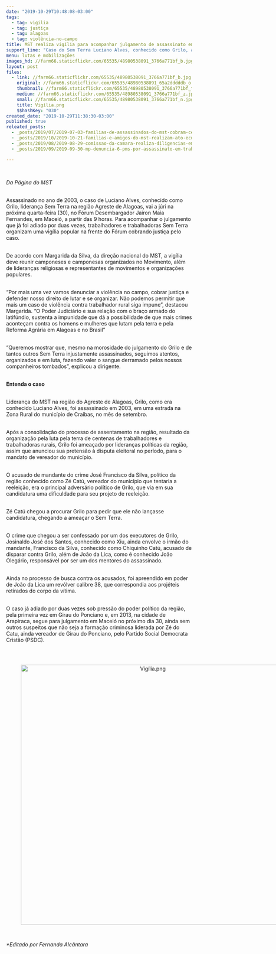 ```yaml
---
date: "2019-10-29T10:48:08-03:00"
tags:
  - tag: vigilia
  - tag: justiça
  - tag: alagoas
  - tag: violência-no-campo
title: MST realiza vigília para acompanhar julgamento de assassinato em Maceió
support_line: "Caso do Sem Terra Luciano Alves, conhecido como Grilo, assassinado em 2003, vai a júri na próxima quarta-feira (30)"
menu: lutas e mobilizações
images_hd: //farm66.staticflickr.com/65535/48980538091_3766a771bf_b.jpg
layout: post
files:
  - link: //farm66.staticflickr.com/65535/48980538091_3766a771bf_b.jpg
    original: //farm66.staticflickr.com/65535/48980538091_65a2dddddb_o.png
    thumbnail: //farm66.staticflickr.com/65535/48980538091_3766a771bf_t.jpg
    medium: //farm66.staticflickr.com/65535/48980538091_3766a771bf_z.jpg
    small: //farm66.staticflickr.com/65535/48980538091_3766a771bf_n.jpg
    title: Vigília.png
    $$hashKey: "030"
created_date: "2019-10-29T11:38:30-03:00"
published: true
releated_posts:
  - _posts/2019/07/2019-07-03-familias-de-assassinados-do-mst-cobram-celeridade-do-ministerio-publico.md
  - _posts/2019/10/2019-10-21-familias-e-amigos-do-mst-realizam-ato-ecumenico-em-memoria-ao-companheiro-keno-no-parana.md
  - _posts/2019/08/2019-08-29-comissao-da-camara-realiza-diligencias-em-areas-de-conflitos-de-terras-na-paraiba.md
  - _posts/2019/09/2019-09-30-mp-denuncia-6-pms-por-assassinato-em-trabalhadores-rurais-em-quedas-do-iguacu-pr.md

---
```

<p>&nbsp;</p>

<p><em>Da P&aacute;gina do MST</em><br />
&nbsp;</p>

<p>Assassinado no ano de 2003, o caso de Luciano Alves, conhecido como Grilo, lideran&ccedil;a Sem Terra na regi&atilde;o Agreste de Alagoas, vai a j&uacute;ri na pr&oacute;xima quarta-feira (30), no F&oacute;rum Desembargador Jairon Maia Fernandes, em Macei&oacute;, a partir das 9 horas. Para acompanhar o julgamento que j&aacute; foi adiado por duas vezes, trabalhadores e trabalhadoras Sem Terra organizam uma vig&iacute;lia popular na frente do F&oacute;rum cobrando justi&ccedil;a pelo caso.<br />
&nbsp;</p>

<p>De acordo com Margarida da Silva, da dire&ccedil;&atilde;o nacional do MST, a vig&iacute;lia deve reunir camponeses e camponesas organizados no Movimento, al&eacute;m de lideran&ccedil;as religiosas e representantes de movimentos e organiza&ccedil;&otilde;es populares.<br />
&nbsp;</p>

<p>&ldquo;Por mais uma vez vamos denunciar a viol&ecirc;ncia no campo, cobrar justi&ccedil;a e defender nosso direito de lutar e se organizar. N&atilde;o podemos permitir que mais um caso de viol&ecirc;ncia contra trabalhador rural siga impune&rdquo;, destacou Margarida. &ldquo;O Poder Judici&aacute;rio e sua rela&ccedil;&atilde;o com o bra&ccedil;o armado do latif&uacute;ndio, sustenta a impunidade que d&aacute; a possibilidade de que mais crimes aconte&ccedil;am contra os homens e mulheres que lutam pela terra e pela Reforma Agr&aacute;ria em Alagoas e no Brasil&rdquo;<br />
&nbsp;</p>

<p>&ldquo;Queremos mostrar que, mesmo na morosidade do julgamento do Grilo e de tantos outros Sem Terra injustamente assassinados, seguimos atentos, organizados e em luta, fazendo valer o sangue derramado pelos nossos companheiros tombados&rdquo;, explicou a dirigente.</p>

<p><br />
<strong>Entenda o caso</strong><br />
&nbsp;</p>

<p>Lideran&ccedil;a do MST na regi&atilde;o do Agreste de Alagoas, Grilo, como era conhecido Luciano Alves, foi assassinado em 2003, em uma estrada na Zona Rural do munic&iacute;pio de Cra&iacute;bas, no m&ecirc;s de setembro.<br />
&nbsp;</p>

<p>Ap&oacute;s a consolida&ccedil;&atilde;o do processo de assentamento na regi&atilde;o, resultado da organiza&ccedil;&atilde;o pela luta pela terra de centenas de trabalhadores e trabalhadoras rurais, Grilo foi amea&ccedil;ado por lideran&ccedil;as pol&iacute;ticas da regi&atilde;o, assim que anunciou sua pretens&atilde;o &agrave; disputa eleitoral no per&iacute;odo, para o mandato de vereador do munic&iacute;pio.<br />
&nbsp;</p>

<p>O acusado de mandante do crime Jos&eacute; Francisco da Silva, pol&iacute;tico da regi&atilde;o conhecido como Z&eacute; Cat&uacute;, vereador do munic&iacute;pio que tentaria a reelei&ccedil;&atilde;o, era o principal advers&aacute;rio pol&iacute;tico de Grilo, que via em sua candidatura uma dificuldade para seu projeto de reelei&ccedil;&atilde;o.<br />
&nbsp;</p>

<p>Z&eacute; Cat&uacute; chegou a procurar Grilo para pedir que ele n&atilde;o lan&ccedil;asse candidatura, chegando a amea&ccedil;ar o Sem Terra.<br />
&nbsp;</p>

<p>O crime que chegou a ser confessado por um dos executores de Grilo, Josinaldo Jos&eacute; dos Santos, conhecido como Xiu, ainda envolve o irm&atilde;o do mandante, Francisco da Silva, conhecido como Chiquinho Cat&uacute;, acusado de disparar contra Grilo, al&eacute;m de Jo&atilde;o da Lica, como &eacute; conhecido Jo&atilde;o Oleg&aacute;rio, respons&aacute;vel por ser um dos mentores do assassinado.<br />
&nbsp;</p>

<p>Ainda no processo de busca contra os acusados, foi apreendido em poder de Jo&atilde;o da Lica um rev&oacute;lver calibre 38, que correspondia aos proj&eacute;teis retirados do corpo da v&iacute;tima.<br />
&nbsp;</p>

<p>O caso j&aacute; adiado por duas vezes sob press&atilde;o do poder pol&iacute;tico da regi&atilde;o, pela primeira vez em Girau do Ponciano e, em 2013, na cidade de Arapiraca, segue para julgamento em Macei&oacute; no pr&oacute;ximo dia 30, ainda sem outros suspeitos que n&atilde;o seja a forma&ccedil;&atilde;o criminosa liderada por Z&eacute; do Catu, ainda vereador de Girau do Ponciano, pelo Partido Social Democrata Crist&atilde;o (PSDC).&nbsp;</p>

<p>&nbsp;</p>

<div style="text-align:center">
<figure class="image" style="display:inline-block"><img alt="Vigília.png" height="704" src="//farm66.staticflickr.com/65535/48980538091_3766a771bf_b.jpg" width="700" />
<figcaption></figcaption>
</figure>
</div>

<p><br />
<em>*Editado por Fernanda Alc&acirc;ntara</em></p>
